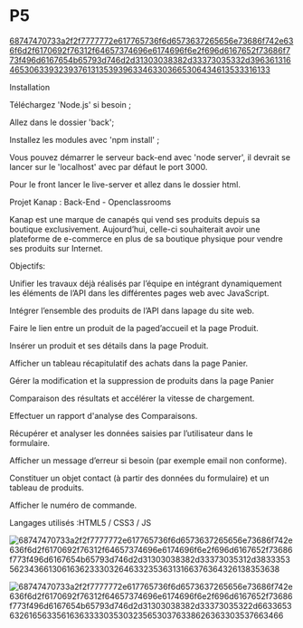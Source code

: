 # P5
[68747470733a2f2f7777772e617765736f6d6573637265656e73686f742e636f6d2f6170692f76312f64657374696e6174696f6e2f696d6167652f73686f773f496d6167654b65793d746d2d31303038382d33373035332d3963613164653063393239376131353939633463303665306434613533316133](https://user-images.githubusercontent.com/113100930/222482970-25fd00f8-d44e-4137-a522-b143d0858b0e.png)

Installation

Téléchargez 'Node.js' si besoin ;

Allez dans le dossier 'back';

Installez les modules avec 'npm install' ;

Vous pouvez démarrer le serveur back-end avec 'node server', il devrait se lancer sur le 'localhost' avec par défaut le port 3000.

Pour le front lancer le live-server et allez dans le dossier html.

Projet Kanap : Back-End - Openclassrooms

Kanap est une marque de canapés qui vend ses produits depuis sa boutique exclusivement. Aujourd’hui, celle-ci souhaiterait avoir une plateforme de e-commerce en plus de sa boutique physique pour vendre ses produits sur Internet.

Objectifs:

Unifier les travaux déjà réalisés par l’équipe en intégrant dynamiquement les éléments de l’API dans les différentes pages web avec JavaScript.

Intégrer l’ensemble des produits de l’API dans lapage du site web.

Faire le lien entre un produit de la paged’accueil et la page Produit.

Insérer un produit et ses détails dans la page Produit.

Afficher un tableau récapitulatif des achats dans la page Panier.

Gérer la modification et la suppression de produits dans la page Panier

Comparaison des résultats et accélérer la vitesse de chargement.

Effectuer un rapport d'analyse des Comparaisons.

Récupérer et analyser les données saisies par l’utilisateur dans le formulaire.

Afficher un message d’erreur si besoin (par exemple email non conforme).

Constituer un objet contact (à partir des données du formulaire) et un tableau de produits.

Afficher le numéro de commande.

Langages utilisés :HTML5 / CSS3 / JS


![68747470733a2f2f7777772e617765736f6d6573637265656e73686f742e636f6d2f6170692f76312f64657374696e6174696f6e2f696d6167652f73686f773f496d6167654b65793d746d2d31303038382d33373035312d3833353562343661306163623330326463323536313166376364326138353638](https://user-images.githubusercontent.com/113100930/222483276-837d71b1-446b-42b2-a9ec-cd5070494d05.png)


![68747470733a2f2f7777772e617765736f6d6573637265656e73686f742e636f6d2f6170692f76312f64657374696e6174696f6e2f696d6167652f73686f773f496d6167654b65793d746d2d31303038382d33373035322d6633653632616563356163633330353032356530376338626363303537663466](https://user-images.githubusercontent.com/113100930/222483354-a0437bfb-31d0-401b-8943-b209ccda80e2.png)



